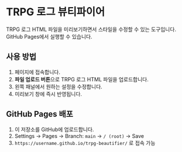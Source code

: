 # TRPG 로그 뷰티파이어

TRPG 로그 HTML 파일을 미리보기하면서 스타일을 수정할 수 있는 도구입니다.  
GitHub Pages에서 실행할 수 있습니다.

## 사용 방법
1. 페이지에 접속합니다.  
2. **파일 업로드 버튼**으로 TRPG 로그 HTML 파일을 업로드합니다.  
3. 왼쪽 패널에서 원하는 설정을 수정합니다.  
4. 미리보기 창에 즉시 반영됩니다.  

## GitHub Pages 배포
1. 이 저장소를 GitHub에 업로드합니다.  
2. Settings → Pages → Branch: `main` → `/ (root)` → Save  
3. `https://username.github.io/trpg-beautifier/` 로 접속 가능  
